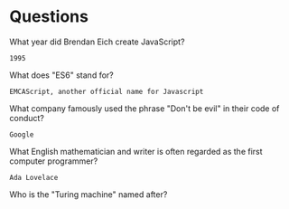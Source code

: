 # Questions

What year did Brendan Eich create JavaScript?

```
1995
```

What does "ES6" stand for?

```
EMCAScript, another official name for Javascript
```

What company famously used the phrase "Don't be evil" in their code of conduct?

```
Google
```

What English mathematician and writer is often regarded as the first computer programmer?

```
Ada Lovelace
```

Who is the "Turing machine" named after?

```

```
